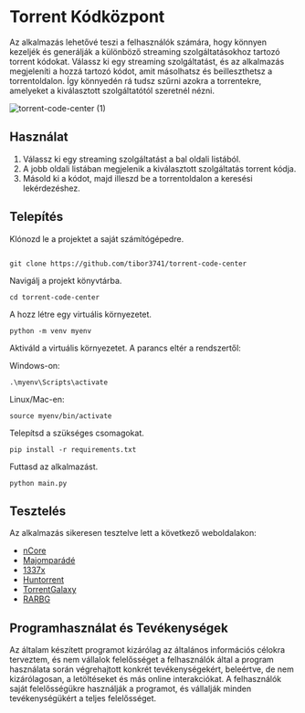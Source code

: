 # Torrent Kódközpont

Az alkalmazás lehetővé teszi a felhasználók számára, hogy könnyen kezeljék és generálják a különböző streaming szolgáltatásokhoz tartozó torrent kódokat. Válassz ki egy streaming szolgáltatást, és az alkalmazás megjeleníti a hozzá tartozó kódot, amit másolhatsz és beilleszthetsz a torrentoldalon. Így könnyedén rá tudsz szűrni azokra a torrentekre, amelyeket a kiválasztott szolgáltatótól szeretnél nézni.


![torrent-code-center (1)](https://github.com/tibor3741/torrent-code-center/assets/36704519/bfc75caa-0c75-4c3c-9732-5be685b21d8f)



## Használat

1. Válassz ki egy streaming szolgáltatást a bal oldali listából.
2. A jobb oldali listában megjelenik a kiválasztott szolgáltatás torrent kódja.
3. Másold ki a kódot, majd illeszd be a torrentoldalon a keresési lekérdezéshez.

## Telepítés
Klónozd le a projektet a saját számítógépedre.
   ```text

  git clone https://github.com/tibor3741/torrent-code-center
  ```
Navigálj a projekt könyvtárba.
```text 
cd torrent-code-center
```
A hozz létre egy virtuális környezetet. 
```text 
python -m venv myenv
```
Aktiváld a virtuális környezetet. A parancs eltér a rendszertől:

Windows-on: 
```text 
.\myenv\Scripts\activate
```
Linux/Mac-en:
```text 
source myenv/bin/activate
```
Telepítsd a szükséges csomagokat.
```text
pip install -r requirements.txt
```
Futtasd az alkalmazást.
```text
python main.py
```

## Tesztelés

Az alkalmazás sikeresen tesztelve lett a következő weboldalakon:
- [nCore](https://ncore.cc)
- [Majomparádé](https://majomparade.hu)
- [1337x](https://1337x.to)
- [Huntorrent](https://huntorrent.net)
- [TorrentGalaxy](https://torrentgalaxy.to)
- [RARBG](https://rarbg.to)

## Programhasználat és Tevékenységek

Az általam készített programot kizárólag az általános információs célokra terveztem, és nem vállalok felelősséget a felhasználók által a program használata során végrehajtott konkrét tevékenységekért, beleértve, de nem kizárólagosan, a letöltéseket és más online interakciókat. A felhasználók saját felelősségükre használják a programot, és vállalják minden tevékenységükért a teljes felelősséget.
